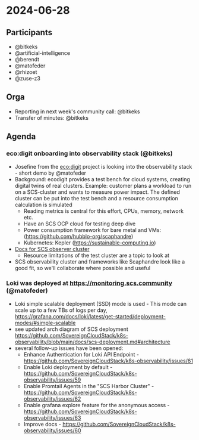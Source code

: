 # 2024-06-28

## Participants

- @bitkeks
- @artificial-intelligence
- @berendt
- @matofeder
- @rhizoet
- @zuse-z3


## Orga

* Reporting in next week's community call: @bitkeks
* Transfer of minutes: @bitkeks

## Agenda

### eco:digit onboarding into observability stack (@bitkeks)

* Josefine from the [eco:digit](https://ecodigit.de/en/home) project is looking into the observability stack - short demo by @matofeder
* Background: ecodigit provides a test bench for cloud systems, creating digital twins of real clusters. Example: customer plans a workload to run on a SCS-cluster and wants to measure power impact. The defined cluster can be put into the test bench and a resource consumption calculation is simulated
    * Reading metrics is central for this effort, CPUs, memory, network etc.
    * Have an SCS OCP cloud for testing deep dive
    * Power consumption framework for bare metal and VMs: (https://github.com/hubblo-org/scaphandre)
    * Kubernetes: Kepler (https://sustainable-computing.io)
* [Docs for SCS observer cluster](https://github.com/SovereignCloudStack/k8s-observability/blob/ded44feafd212d72bce29cae86e46d5bf0acdbe0/docs/scs-deployment.md)
    * Resource limitations of the test cluster are a topic to look at
* SCS observability cluster and frameworks like Scaphandre look like a good fit, so we'll collaborate where possible and useful


### Loki was deployed at https://monitoring.scs.community (@matofeder)
- Loki simple scalable deployment (SSD) mode is used - This mode can scale up to a few TBs of logs per day, https://grafana.com/docs/loki/latest/get-started/deployment-modes/#simple-scalable
- see updated arch diagram of SCS deployment https://github.com/SovereignCloudStack/k8s-observability/blob/main/docs/scs-deployment.md#architecture
- several follow-up issues have been opened:
    - Enhance Authentication for Loki API Endpoint - https://github.com/SovereignCloudStack/k8s-observability/issues/61
    - Enable Loki deployment by default - https://github.com/SovereignCloudStack/k8s-observability/issues/59
    - Enable Promtail Agents in the "SCS Harbor Cluster" - https://github.com/SovereignCloudStack/k8s-observability/issues/62
    - Enable grafana explore feature for the anonymous access - https://github.com/SovereignCloudStack/k8s-observability/issues/63
    - Improve docs - https://github.com/SovereignCloudStack/k8s-observability/issues/60
